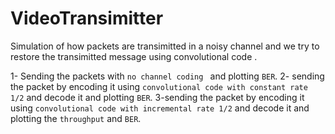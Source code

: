 # VideoTransimitter
Simulation of how packets are transimitted in a noisy channel and we try to restore the transimitted message using convolutional code .

1- Sending the packets with ``no channel coding `` and plotting ````BER````.
2- sending the packet by encoding it using ``convolutional code with constant rate 1/2`` and decode it and plotting ````BER````.
3-sending the packet by encoding it using ``convolutional code with incremental rate 1/2`` and decode it and plotting the ````throughput```` and ````BER````.
